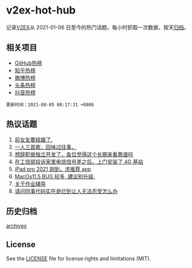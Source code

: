 # v2ex-hot-hub

 记录[V2EX](https://www.v2ex.com/)从 2021-01-06 日至今的热门话题。每小时抓取一次数据，按天[归档](archives)。
 
 ## 相关项目

- [GitHub热榜](https://github.com/snaildev/github-hot-hub)
- [知乎热榜](https://github.com/snaildev/zhihu-hot-hub)
- [微博热榜](https://github.com/snaildev/weibo-hot-hub)
- [头条热榜](https://github.com/snaildev/toutiao-hot-hub)
- [抖音热榜](https://github.com/snaildev/douyin-hot-hub)


 `更新时间：2021-08-05 08:17:31 +0800`

## 热议话题

1. [前女友要结婚了.](https://www.v2ex.com/t/793557)
1. [一人三首歌，回味过往事，](https://www.v2ex.com/t/793543)
1. [想辞职做独立开发了，各位觉得这个长期来看靠谱吗](https://www.v2ex.com/t/793509)
1. [在工信部投诉家里电信信号差之后，上门安装了 4G 基站](https://www.v2ex.com/t/793653)
1. [iPad pro 2021 刚到，求推荐 app](https://www.v2ex.com/t/793510)
1. [MacOs11.5 BUG 较多, 建议别升级.](https://www.v2ex.com/t/793521)
1. [关于作业辅导](https://www.v2ex.com/t/793515)
1. [请问同事代码实在是烂到让人无法忍受怎么办](https://www.v2ex.com/t/793601)

## 历史归档

[archives](archives)

## License

See the [LICENSE](LICENSE) file for license rights and limitations (MIT).
